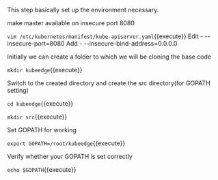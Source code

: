 This step basically set up the environment necessary.

make master available on insecure port 8080

`vim /etc/kubernetes/manifest/kube-apiserver.yaml`{{execute}}
Edit - --insecure-port=8080
Add - --insecure-bind-address=0.0.0.0

Initially we can create a folder to which we will be cloning the base code

`mkdir kubeedge`{{execute}}

Switch to the created directory and create the src directory(for GOPATH setting)

`cd kubeedge`{{execute}}

`mkdir src`{{execute}}

Set GOPATH for working

`export GOPATH=/root/kubeedge`{{execute}}

Verify whether your GOPATH is set correctly

`echo $GOPATH`{{execute}}
